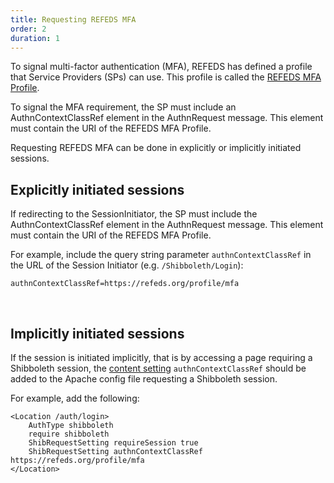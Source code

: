 ```yaml
---
title: Requesting REFEDS MFA
order: 2
duration: 1
---
```


To signal multi-factor authentication (MFA), REFEDS has defined a profile that Service Providers (SPs) can use. This profile is called the [REFEDS MFA Profile](https://refeds.org/profile/mfa).

To signal the MFA requirement, the SP must include an AuthnContextClassRef element in the AuthnRequest message. This element must contain the URI of the REFEDS MFA Profile.

Requesting REFEDS MFA can be done in explicitly or implicitly initiated sessions.

## Explicitly initiated sessions

If redirecting to the SessionInitiator, the SP must include the AuthnContextClassRef element in the AuthnRequest message. This element must contain the URI of the REFEDS MFA Profile.

For example, include the query string parameter `authnContextClassRef` in the URL of the Session Initiator (e.g. `/Shibboleth/Login`):

```
authnContextClassRef=https://refeds.org/profile/mfa
```
<br>

## Implicitly initiated sessions

If the session is initiated implicitly, that is by accessing a page requiring a Shibboleth session, the [content setting](https://shibboleth.atlassian.net/wiki/spaces/SP3/pages/2065334723/ContentSettings) `authnContextClassRef` should be added to the Apache config file requesting a Shibboleth session. 

For example, add the following:

```
<Location /auth/login>
    AuthType shibboleth
    require shibboleth
    ShibRequestSetting requireSession true
    ShibRequestSetting authnContextClassRef https://refeds.org/profile/mfa
</Location>
```